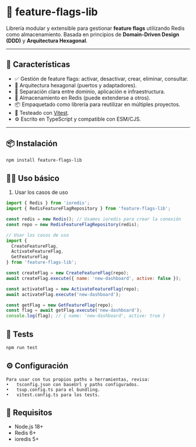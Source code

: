 # 🧩 feature-flags-lib

Librería modular y extensible para gestionar **feature flags** utilizando Redis como almacenamiento. Basada en principios de **Domain-Driven Design (DDD)** y **Arquitectura Hexagonal**.

---

## 🚀 Características

- ✅ Gestión de feature flags: activar, desactivar, crear, eliminar, consultar.
- 🧱 Arquitectura hexagonal (puertos y adaptadores).
- 🧠 Separación clara entre dominio, aplicación e infraestructura.
- 🔌 Almacenamiento en Redis (puede extenderse a otros).
- 📦 Empaquetado como librería para reutilizar en múltiples proyectos.
- 🧪 Testeado con [Vitest](https://vitest.dev/).
- ⚙️ Escrito en TypeScript y compatible con ESM/CJS.

---

## 📦 Instalación

```bash
npm install feature-flags-lib
```

## 🧑‍💻 Uso básico
1. Usar los casos de uso
```javascript
import { Redis } from 'ioredis';
import { RedisFeatureFlagRepository } from 'feature-flags-lib';

const redis = new Redis(); // Usamos ioredis para crear la conexión
const repo = new RedisFeatureFlagRepository(redis);

// Usar los casos de uso
import {
  CreateFeatureFlag,
  ActivateFeatureFlag,
  GetFeatureFlag
} from 'feature-flags-lib';

const createFlag = new CreateFeatureFlag(repo);
await createFlag.execute({ name: 'new-dashboard', active: false });

const activateFlag = new ActivateFeatureFlag(repo);
await activateFlag.execute('new-dashboard');

const getFlag = new GetFeatureFlag(repo);
const flag = await getFlag.execute('new-dashboard');
console.log(flag); // { name: 'new-dashboard', active: true }
```
## 🧪 Tests
```bash
npm run test
```

## ⚙️ Configuración

```text
Para usar con tus propios paths o herramientas, revisa:
•	tsconfig.json con baseUrl y paths configurados.
•	tsup.config.ts para el bundling.
•	vitest.config.ts para los tests.
```
## 📌 Requisitos
- Node.js 18+ 
- Redis 6+
- ioredis 5+